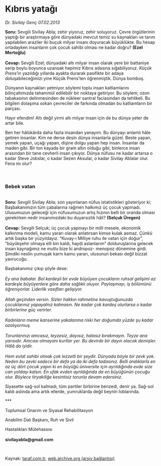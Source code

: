 # Kıbrıs yatağı 

*Dr. Sivilay Genç 07.02.2013*

<div class="yazi"><p><b>Soru:</b> Sevgili Sivilay Abla; zehir yiyoruz, zehir soluyoruz. Çevre örgütlerinin yaptığı bir araştırmaya göre dünyadaki mevcut temiz su kaynakları ve tarım yapılabilen araziler iki buçuk milyar insanı doyuracak büyüklükte. Bu hesap ortadayken insanların çok çocuk sahibi olması ne kadar doğru? <b>(Ezel Mertoğlu)<br/><br/></b><b>Cevap:</b> Sevgili Ezel; dünyadaki altı milyar insan olarak yere bir battaniye serip boylu boyunca uzansak hepimiz Kıbrıs adasına sığabiliyoruz. <i>Küçük Prens</i>’in yazıldığı yıllarda ayakta durarak pasifikte bir adaya doluşabileceğimizi yine Küçük Prens’ten öğrenmiştik. Dünya bomboş.</p>
<p>Dünyanın kaynakları yetmiyor söylemi toplu insan katliamlarını bilinçaltımızda tahammül edilebilir bir noktaya getiriyor. Bu söylem; ozon tabakasının delinmesinden de nükleer santral faciasından da tehlikeli. Bu bilgileri dolaşıma sokan çevreciler de farkında olmadan bu katliamların bir parçası.</p>
<p>Hayır efendim! Altı değil yirmi altı milyar insan için de bu dünya yeter de artar bile. </p>
<p>Ben her hâlükârda daha fazla insandan yanayım. Bu dünyayı anlamlı hâle getiren insanlar. Kim ne derse desin dünya insanlarla güzel. Beste yapan, yemek yapan, uçağı yapan, dişine dolgu yapan hep insan. İnsanlar da maden gibi. Bir ton kayada bir gram altın olduğu gibi, binlerce insan arasından bir tane cevherli insan çıkıyor. Dünya nüfusu ne kadar artarsa o kadar Steve Jobslar, o kadar Sezen Aksular, o kadar Sivilay Ablalar olur. Fena mı olur?<br/><br/><br/></p>
<h3>Bebek vatan</h3>
<p><b><br/>Soru:</b> Sevgili Sivilay Abla; son yayınlanan nüfus istatistikleri gösteriyor ki; Başbakanımızın tüm çabalarına rağmen halkımız üç çocuk yapmadı. Ulusumuzun geleceği için nüfusumuzun artış hızının belli bir oranda olması gerekirken nedir insanımızdaki bu duyarsızlık hâli? <b>(Selçuk Üregen)<br/><br/></b><b>Cevap:</b> Sevgili Selçuk; üç çocuk yapmayı bir milli mesele, ekonomik kalkınma modeli, kamu yararı olarak anlatırsan kimse kulak asmaz. Çünkü artık başka bir yüzyıldayız. “Kuvay-ı Milliye ruhu ile vatan için doğur”, “büyükşehir olmaya elli bin kaldı, haydi aslanlarım” dolduruşlarına gelecek insan kaynağımız ne mutlu bize ki andropoz- menopoz dönemine girdi. Şimdiki neslin yumuşak karnı kamu yararı, ulusunun bekası değil bizzat yavrucuğu. </p>
<p>Başbakanımız çıkıp şöyle dese:<br/><br/><i>Ey ana babalar. Bol kardeşli bir evde büyüyen çocukların ruhsal gelişimi az kardeşle büyüyenlere göre daha sağlıklı oluyor. Paylaşmayı, iş bölümünü öğreniyorlar. Liderlik vasıfları gelişiyor.<br/><br/></i><i>Allah geçinden versin. Sizler hakkın rahmetine kavuştuğunuzda çocuklarınız yapayalnız kalmasın. Ne kadar çok kardeş olurlarsa o kadar birbirlerine güç verirler.<br/><br/></i><i>Kadınların meme kanserine yakalanma riski her doğumda yüzde şu kadar azalıyormuş.<br/><br/></i><i>Torunlarınızı amcasız, teyzesiz, dayısız, halasız bırakmayın. Teyze ana yarısıdır. Amcası olmayanı kurtlar yer. Bu devirde bir dayın olacak demişler. Hâlâ da iyidir.<br/><br/></i><i>Hem evlat sahibi olmak çok lezzetli bir şeydir. Dünyada böyle bir zevk yok. Neden bu zevki sadece bir defa ya da iki defa tadasınız. Belli aralıklarla en az üç dört çocuk yapın ki en büyüğü üniversite için ayrıldığında evde size can yoldaşı kalsın. En ufak evden ayrıldığında da en büyüğünün çocuğu olur. Böylece tiryakiliğe kesintisiz torunla devam edersiniz. </i></p>
<p>Siyasette sağ-sol kalmadı, tüm partiler birbirine benzedi, denir ya. Sağ-sol kaldı aslında ama artık ellerde, yumruklarda değil beynin loblarında. </p>
<p>***</p>
<p>Toplumsal Onarım ve Siyasal Rehabilitasyon</p>
<p>Anabilim Dalı Başkanı, Ruh ve Sivil</p>
<p>Hastalıkları Mütehassısı<br/><br/><b>sivilayabla@gmail.com</b></p>
<p> </p>
</div>

Kaynak: [taraf.com.tr](http://www.taraf.com.tr/dr-sivilay-genc/makale-kibris-yatagi.htm), [web.archive.org (arşiv bağlantısı)](http://web.archive.org/web/20131102172846/http://www.taraf.com.tr/dr-sivilay-genc/makale-kibris-yatagi.htm)
